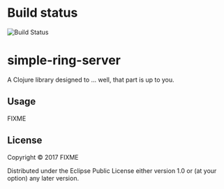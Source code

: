 # Build status

![Build Status](https://codebuild.us-east-1.amazonaws.com/badges?uuid=eyJlbmNyeXB0ZWREYXRhIjoiWmdvYWlGbU82d201ekFvcFNlblRMQkt0RnpyOVAvWWFacHRGSjRlQk4rbXlCRHFMdTBNVlg1SkZMemtDeTVkdnRkY2R3aXlUUmZZKzZJT3FmOTJpeWs4PSIsIml2UGFyYW1ldGVyU3BlYyI6IlJuYnZQSG02K1N2aVQ0UVUiLCJtYXRlcmlhbFNldFNlcmlhbCI6MX0%3D&branch=master)

# simple-ring-server

A Clojure library designed to ... well, that part is up to you.

## Usage

FIXME

## License

Copyright © 2017 FIXME

Distributed under the Eclipse Public License either version 1.0 or (at
your option) any later version.
